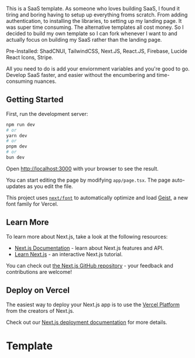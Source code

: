 This is a SaaS template. As someone who loves building SaaS, I found it tiring and boring having to setup up everything froms scratch. From adding authentication, to installing the libraries, to setting up my landing page. It was super time consuming. The alternative templates all cost money. So I decided to build my own template so I can fork whenever I want to and actually focus on building my SaaS rather than the landing page.

Pre-Installed: ShadCNUI, TailwindCSS, Next.JS, React.JS, Firebase, Lucide React Icons, Stripe.

All you need to do is add your enviornment variables and you're good to go. Develop SaaS faster, and easier without the encumbering and time-consuming nuances.



## Getting Started

First, run the development server:

```bash
npm run dev
# or
yarn dev
# or
pnpm dev
# or
bun dev
```

Open [http://localhost:3000](http://localhost:3000) with your browser to see the result.

You can start editing the page by modifying `app/page.tsx`. The page auto-updates as you edit the file.

This project uses [`next/font`](https://nextjs.org/docs/app/building-your-application/optimizing/fonts) to automatically optimize and load [Geist](https://vercel.com/font), a new font family for Vercel.

## Learn More

To learn more about Next.js, take a look at the following resources:

- [Next.js Documentation](https://nextjs.org/docs) - learn about Next.js features and API.
- [Learn Next.js](https://nextjs.org/learn) - an interactive Next.js tutorial.

You can check out [the Next.js GitHub repository](https://github.com/vercel/next.js) - your feedback and contributions are welcome!

## Deploy on Vercel

The easiest way to deploy your Next.js app is to use the [Vercel Platform](https://vercel.com/new?utm_medium=default-template&filter=next.js&utm_source=create-next-app&utm_campaign=create-next-app-readme) from the creators of Next.js.

Check out our [Next.js deployment documentation](https://nextjs.org/docs/app/building-your-application/deploying) for more details.
# Template
